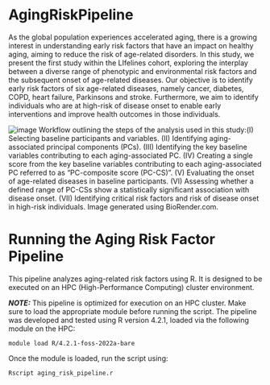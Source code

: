 # AgingRiskPipeline
As the global population experiences accelerated aging, there is a growing interest in understanding early risk factors that have an impact on healthy aging, aiming to reduce the risk of age-related disorders. In this study, we present the first study within the LIfelines cohort, exploring the interplay between a diverse range of phenotypic and environmental risk factors and the subsequent onset of age-related diseases. Our objective is to identify early risk factors of six age-related diseases, namely cancer, diabetes, COPD, heart failure, Parkinsons and stroke. Furthermore, we aim to identify individuals who are at high-risk of disease onset to enable early interventions and improve health outcomes in those individuals.



![image](https://github.com/user-attachments/assets/bb8364cb-bcad-40e2-9593-af76cf24ef00)
Workflow outlining the steps of the analysis used in this study:(I) Selecting baseline participants and variables. (II) Identifying aging-associated principal components (PCs). (III) Identifying the key baseline variables contributing to each aging-associated PC. (IV) Creating a single score from the key baseline variables contributing to each aging-associated PC referred to as “PC-composite score (PC-CS)”. (V) Evaluating the onset of age-related diseases in baseline participants. (VI) Assessing whether a defined range of PC-CSs show a statistically significant association with disease onset. (VII) Identifying critical risk factors and risk of disease onset in high-risk individuals. Image generated using BioRender.com. 


# Running the Aging Risk Factor Pipeline
This pipeline analyzes aging-related risk factors using R. It is designed to be executed on an HPC (High-Performance Computing) cluster environment.

***NOTE:*** This pipeline is optimized for execution on an HPC cluster. Make sure to load the appropriate module before running the script. The pipeline was developed and tested using R version 4.2.1, loaded via the following module on the HPC:

```
module load R/4.2.1-foss-2022a-bare
```

Once the module is loaded, run the script using:

```
Rscript aging_risk_pipeline.r
```
